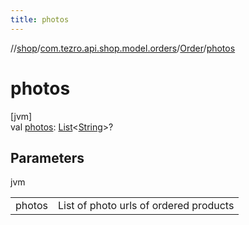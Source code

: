 ```yaml
---
title: photos
---
```

//[shop](../../../index.html)/[com.tezro.api.shop.model.orders](../index.html)/[Order](index.html)/[photos](photos.html)



# photos



[jvm]\
val [photos](photos.html): [List](https://kotlinlang.org/api/latest/jvm/stdlib/kotlin.collections/-list/index.html)&lt;[String](https://kotlinlang.org/api/latest/jvm/stdlib/kotlin/-string/index.html)&gt;?



## Parameters


jvm

| | |
|---|---|
| photos | List of photo urls of ordered products |




